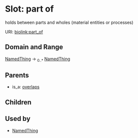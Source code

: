 # Slot: part of


holds between parts and wholes (material entities or processes)

URI: [biolink:part_of](https://w3id.org/biolink/vocab/part_of)
## Domain and Range

[NamedThing](NamedThing.md) ->  <sub>0..*</sub> [NamedThing](NamedThing.md)
## Parents

 *  is_a: [overlaps](overlaps.md)
## Children

## Used by

 * [NamedThing](NamedThing.md)

